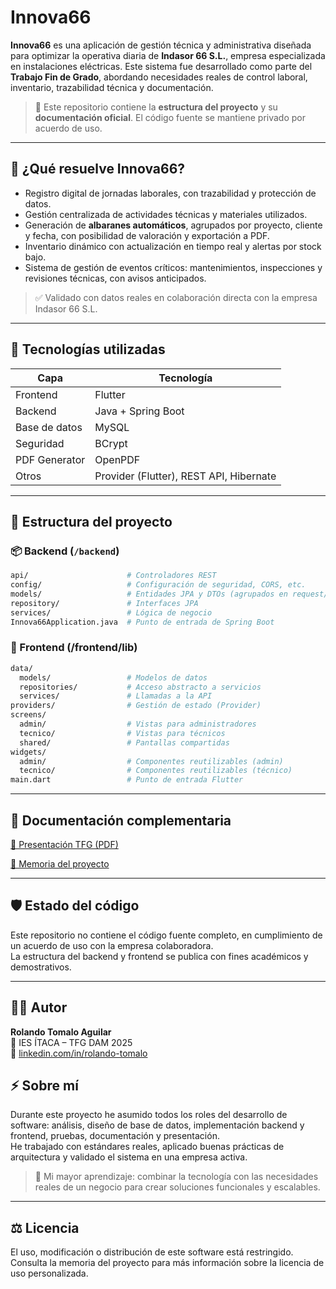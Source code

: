 # Innova66

**Innova66** es una aplicación de gestión técnica y administrativa diseñada para optimizar la operativa diaria de **Indasor 66 S.L.**, empresa especializada en instalaciones eléctricas. Este sistema fue desarrollado como parte del **Trabajo Fin de Grado**, abordando necesidades reales de control laboral, inventario, trazabilidad técnica y documentación.

> 🧪 Este repositorio contiene la **estructura del proyecto** y su **documentación oficial**. El código fuente se mantiene privado por acuerdo de uso.

---

## 🚀 ¿Qué resuelve Innova66?

-  Registro digital de jornadas laborales, con trazabilidad y protección de datos.
-  Gestión centralizada de actividades técnicas y materiales utilizados.
-  Generación de **albaranes automáticos**, agrupados por proyecto, cliente y fecha, con posibilidad de valoración y exportación a PDF.
-  Inventario dinámico con actualización en tiempo real y alertas por stock bajo.
-  Sistema de gestión de eventos críticos: mantenimientos, inspecciones y revisiones técnicas, con avisos anticipados.

> ✅ Validado con datos reales en colaboración directa con la empresa Indasor 66 S.L.

---

## 🧰 Tecnologías utilizadas

| Capa       | Tecnología        |
|------------|-------------------|
| Frontend   | Flutter            |
| Backend    | Java + Spring Boot |
| Base de datos | MySQL         |
| Seguridad  | BCrypt        |
| PDF Generator | OpenPDF       |
| Otros      | Provider (Flutter), REST API, Hibernate |

---

## 🧱 Estructura del proyecto

### 📦 Backend (`/backend`)

```bash
api/                      # Controladores REST
config/                   # Configuración de seguridad, CORS, etc.
models/                   # Entidades JPA y DTOs (agrupados en request/response)
repository/               # Interfaces JPA
services/                 # Lógica de negocio
Innova66Application.java  # Punto de entrada de Spring Boot
```

### 📱 Frontend (/frontend/lib)

```bash
data/
  models/                 # Modelos de datos
  repositories/           # Acceso abstracto a servicios
  services/               # Llamadas a la API
providers/                # Gestión de estado (Provider)
screens/
  admin/                  # Vistas para administradores
  tecnico/                # Vistas para técnicos
  shared/                 # Pantallas compartidas
widgets/
  admin/                  # Componentes reutilizables (admin)
  tecnico/                # Componentes reutilizables (técnico)
main.dart                 # Punto de entrada Flutter
```

---

## 📄 Documentación complementaria
[📎 Presentación TFG (PDF)](docs/Presentacion_INNOVA66.pdf)

[📘 Memoria del proyecto](docs/Memoria_TFG_INNOVA66.pdf)

---

## 🛡️ Estado del código
Este repositorio no contiene el código fuente completo, en cumplimiento de un acuerdo de uso con la empresa colaboradora.  
La estructura del backend y frontend se publica con fines académicos y demostrativos.  

---

## 👨‍💻 Autor
**Rolando Tomalo Aguilar**  
📍 IES ÍTACA – TFG DAM 2025  
🔗 [linkedin.com/in/rolando-tomalo](https://www.linkedin.com/in/rolando-tomalo)

## ⚡ Sobre mí
Durante este proyecto he asumido todos los roles del desarrollo de software: análisis, diseño de base de datos, implementación backend y frontend, pruebas, documentación y presentación.  
He trabajado con estándares reales, aplicado buenas prácticas de arquitectura y validado el sistema en una empresa activa.

> 🧩 Mi mayor aprendizaje: combinar la tecnología con las necesidades reales de un negocio para crear soluciones funcionales y escalables.

---

## ⚖️ Licencia
El uso, modificación o distribución de este software está restringido.  
Consulta la memoria del proyecto para más información sobre la licencia de uso personalizada.
